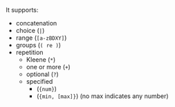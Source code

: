 It supports:
- concatenation
- choice (`|`)
- range (`[a-zBDXY]`)
- groups (`( re )`)
- repetition
    - Kleene (`*`)
    - one or more (`+`)
    - optional (`?`)
    - specified 
        - (`{num}`)
        - (`{min, [max]}`) (no max indicates any number)